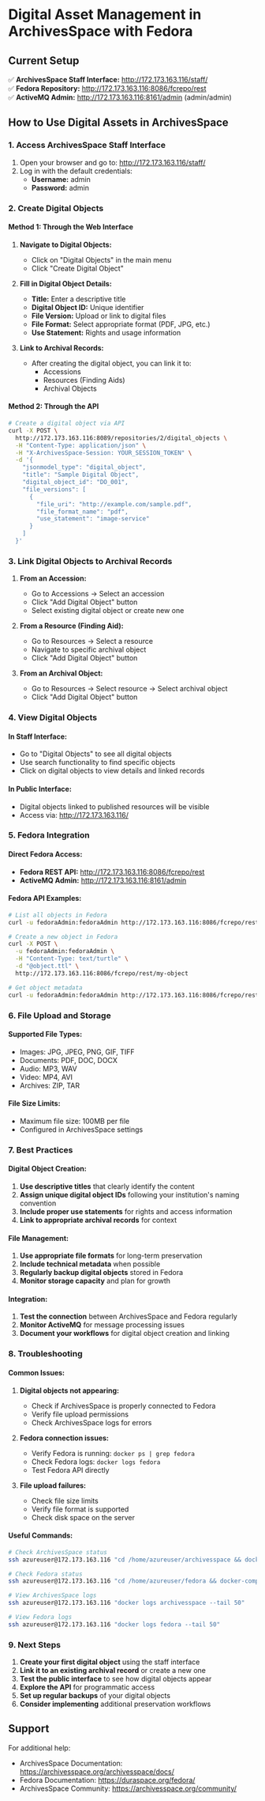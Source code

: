 # Digital Asset Management in ArchivesSpace with Fedora

## Current Setup

✅ **ArchivesSpace Staff Interface:** http://172.173.163.116/staff/  
✅ **Fedora Repository:** http://172.173.163.116:8086/fcrepo/rest  
✅ **ActiveMQ Admin:** http://172.173.163.116:8161/admin (admin/admin)

## How to Use Digital Assets in ArchivesSpace

### 1. **Access ArchivesSpace Staff Interface**

1. Open your browser and go to: http://172.173.163.116/staff/
2. Log in with the default credentials:
   - **Username:** admin
   - **Password:** admin

### 2. **Create Digital Objects**

#### Method 1: Through the Web Interface

1. **Navigate to Digital Objects:**

   - Click on "Digital Objects" in the main menu
   - Click "Create Digital Object"

2. **Fill in Digital Object Details:**

   - **Title:** Enter a descriptive title
   - **Digital Object ID:** Unique identifier
   - **File Version:** Upload or link to digital files
   - **File Format:** Select appropriate format (PDF, JPG, etc.)
   - **Use Statement:** Rights and usage information

3. **Link to Archival Records:**
   - After creating the digital object, you can link it to:
     - Accessions
     - Resources (Finding Aids)
     - Archival Objects

#### Method 2: Through the API

```bash
# Create a digital object via API
curl -X POST \
  http://172.173.163.116:8089/repositories/2/digital_objects \
  -H "Content-Type: application/json" \
  -H "X-ArchivesSpace-Session: YOUR_SESSION_TOKEN" \
  -d '{
    "jsonmodel_type": "digital_object",
    "title": "Sample Digital Object",
    "digital_object_id": "DO_001",
    "file_versions": [
      {
        "file_uri": "http://example.com/sample.pdf",
        "file_format_name": "pdf",
        "use_statement": "image-service"
      }
    ]
  }'
```

### 3. **Link Digital Objects to Archival Records**

1. **From an Accession:**

   - Go to Accessions → Select an accession
   - Click "Add Digital Object" button
   - Select existing digital object or create new one

2. **From a Resource (Finding Aid):**

   - Go to Resources → Select a resource
   - Navigate to specific archival object
   - Click "Add Digital Object" button

3. **From an Archival Object:**
   - Go to Resources → Select resource → Select archival object
   - Click "Add Digital Object" button

### 4. **View Digital Objects**

#### In Staff Interface:

- Go to "Digital Objects" to see all digital objects
- Use search functionality to find specific objects
- Click on digital objects to view details and linked records

#### In Public Interface:

- Digital objects linked to published resources will be visible
- Access via: http://172.173.163.116/

### 5. **Fedora Integration**

#### Direct Fedora Access:

- **Fedora REST API:** http://172.173.163.116:8086/fcrepo/rest
- **ActiveMQ Admin:** http://172.173.163.116:8161/admin

#### Fedora API Examples:

```bash
# List all objects in Fedora
curl -u fedoraAdmin:fedoraAdmin http://172.173.163.116:8086/fcrepo/rest

# Create a new object in Fedora
curl -X POST \
  -u fedoraAdmin:fedoraAdmin \
  -H "Content-Type: text/turtle" \
  -d "@object.ttl" \
  http://172.173.163.116:8086/fcrepo/rest/my-object

# Get object metadata
curl -u fedoraAdmin:fedoraAdmin http://172.173.163.116:8086/fcrepo/rest/my-object
```

### 6. **File Upload and Storage**

#### Supported File Types:

- Images: JPG, JPEG, PNG, GIF, TIFF
- Documents: PDF, DOC, DOCX
- Audio: MP3, WAV
- Video: MP4, AVI
- Archives: ZIP, TAR

#### File Size Limits:

- Maximum file size: 100MB per file
- Configured in ArchivesSpace settings

### 7. **Best Practices**

#### Digital Object Creation:

1. **Use descriptive titles** that clearly identify the content
2. **Assign unique digital object IDs** following your institution's naming convention
3. **Include proper use statements** for rights and access information
4. **Link to appropriate archival records** for context

#### File Management:

1. **Use appropriate file formats** for long-term preservation
2. **Include technical metadata** when possible
3. **Regularly backup digital objects** stored in Fedora
4. **Monitor storage capacity** and plan for growth

#### Integration:

1. **Test the connection** between ArchivesSpace and Fedora regularly
2. **Monitor ActiveMQ** for message processing issues
3. **Document your workflows** for digital object creation and linking

### 8. **Troubleshooting**

#### Common Issues:

1. **Digital objects not appearing:**

   - Check if ArchivesSpace is properly connected to Fedora
   - Verify file upload permissions
   - Check ArchivesSpace logs for errors

2. **Fedora connection issues:**

   - Verify Fedora is running: `docker ps | grep fedora`
   - Check Fedora logs: `docker logs fedora`
   - Test Fedora API directly

3. **File upload failures:**
   - Check file size limits
   - Verify file format is supported
   - Check disk space on the server

#### Useful Commands:

```bash
# Check ArchivesSpace status
ssh azureuser@172.173.163.116 "cd /home/azureuser/archivesspace && docker-compose ps"

# Check Fedora status
ssh azureuser@172.173.163.116 "cd /home/azureuser/fedora && docker-compose ps"

# View ArchivesSpace logs
ssh azureuser@172.173.163.116 "docker logs archivesspace --tail 50"

# View Fedora logs
ssh azureuser@172.173.163.116 "docker logs fedora --tail 50"
```

### 9. **Next Steps**

1. **Create your first digital object** using the staff interface
2. **Link it to an existing archival record** or create a new one
3. **Test the public interface** to see how digital objects appear
4. **Explore the API** for programmatic access
5. **Set up regular backups** of your digital objects
6. **Consider implementing** additional preservation workflows

## Support

For additional help:

- ArchivesSpace Documentation: https://archivesspace.org/archivesspace/docs/
- Fedora Documentation: https://duraspace.org/fedora/
- ArchivesSpace Community: https://archivesspace.org/community/
